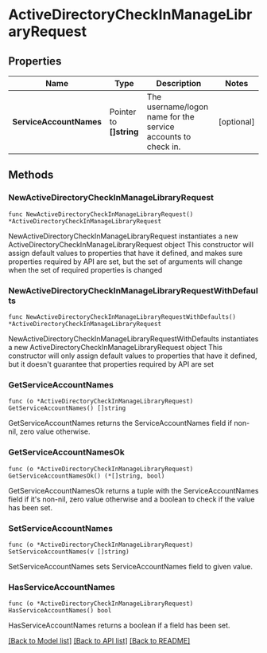 # ActiveDirectoryCheckInManageLibraryRequest

## Properties

Name | Type | Description | Notes
------------ | ------------- | ------------- | -------------
**ServiceAccountNames** | Pointer to **[]string** | The username/logon name for the service accounts to check in. | [optional] 

## Methods

### NewActiveDirectoryCheckInManageLibraryRequest

`func NewActiveDirectoryCheckInManageLibraryRequest() *ActiveDirectoryCheckInManageLibraryRequest`

NewActiveDirectoryCheckInManageLibraryRequest instantiates a new ActiveDirectoryCheckInManageLibraryRequest object
This constructor will assign default values to properties that have it defined,
and makes sure properties required by API are set, but the set of arguments
will change when the set of required properties is changed

### NewActiveDirectoryCheckInManageLibraryRequestWithDefaults

`func NewActiveDirectoryCheckInManageLibraryRequestWithDefaults() *ActiveDirectoryCheckInManageLibraryRequest`

NewActiveDirectoryCheckInManageLibraryRequestWithDefaults instantiates a new ActiveDirectoryCheckInManageLibraryRequest object
This constructor will only assign default values to properties that have it defined,
but it doesn't guarantee that properties required by API are set

### GetServiceAccountNames

`func (o *ActiveDirectoryCheckInManageLibraryRequest) GetServiceAccountNames() []string`

GetServiceAccountNames returns the ServiceAccountNames field if non-nil, zero value otherwise.

### GetServiceAccountNamesOk

`func (o *ActiveDirectoryCheckInManageLibraryRequest) GetServiceAccountNamesOk() (*[]string, bool)`

GetServiceAccountNamesOk returns a tuple with the ServiceAccountNames field if it's non-nil, zero value otherwise
and a boolean to check if the value has been set.

### SetServiceAccountNames

`func (o *ActiveDirectoryCheckInManageLibraryRequest) SetServiceAccountNames(v []string)`

SetServiceAccountNames sets ServiceAccountNames field to given value.

### HasServiceAccountNames

`func (o *ActiveDirectoryCheckInManageLibraryRequest) HasServiceAccountNames() bool`

HasServiceAccountNames returns a boolean if a field has been set.


[[Back to Model list]](../README.md#documentation-for-models) [[Back to API list]](../README.md#documentation-for-api-endpoints) [[Back to README]](../README.md)


